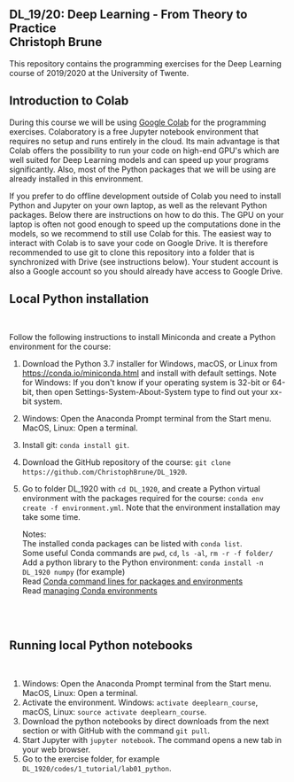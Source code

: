 
## DL_19/20: Deep Learning - From Theory to Practice <br> Christoph Brune
   
This repository contains the programming exercises for the Deep Learning course of 2019/2020 at the University of Twente.
   
## Introduction to Colab
During this course we will be using [Google Colab](https://colab.research.google.com/) for the programming exercises. Colaboratory is a free Jupyter notebook environment that requires no setup and runs entirely in the cloud. Its main advantage is that Colab offers the possibility to run your code on high-end GPU's which are well suited for Deep Learning models and can speed up your programs significantly. Also, most of the Python packages that we will be using are already installed in this environment. 

If you prefer to do offline development outside of Colab you need to install Python and Jupyter on your own laptop, as well as the relevant Python packages. Below there are instructions on how to do this. The GPU on your laptop is often not good enough to speed up the computations done in the models, so we recommend to still use Colab for this. The easiest way to interact with Colab is to save your code on Google Drive. It is therefore recommended to use git to clone this repository into a folder that is synchronized with Drive (see instructions below). Your student account is also a Google account so you should already have access to Google Drive. 

## Local Python installation
<br>

Follow the following instructions to install Miniconda and create a Python environment for the course:

1. Download the Python 3.7 installer for Windows, macOS, or Linux from <https://conda.io/miniconda.html> and install with default settings. Note for Windows: If you don't know if your operating system is 32-bit or 64-bit, then open Settings-System-About-System type to find out your xx-bit system.
1. Windows: Open the Anaconda Prompt terminal from the Start menu. MacOS, Linux: Open a terminal.
1. Install git: `conda install git`.
1. Download the GitHub repository of the course: `git clone https://github.com/ChristophBrune/DL_1920`.
1. Go to folder DL_1920 with `cd DL_1920`, and create a Python virtual environment with the packages required for the course: `conda env create -f environment.yml`. Note that the environment installation may take some time.  


   Notes: <br>
      The installed conda packages can be listed with `conda list`.<br>
      Some useful Conda commands are `pwd`, `cd`, `ls -al`, `rm -r -f folder/`<br>
      Add a python library to the Python environment: `conda install -n DL_1920 numpy` (for example)<br>
      Read [Conda command lines for packages and environments]<br>
      Read [managing Conda environments]

[managing Conda environments]: conda/conda_environments.pdf

[Conda command lines for packages and environments]: conda/conda_cheatsheet.pdf




<br> 
<br> 

## Running local Python notebooks 
<br>


1. Windows: Open the Anaconda Prompt terminal from the Start menu. MacOS, Linux: Open a terminal.
1. Activate the environment. Windows: `activate deeplearn_course`, macOS, Linux: `source activate deeplearn_course`.
1. Download the python notebooks by direct downloads from the next section or with GitHub with the command `git pull`. 
1. Start Jupyter with `jupyter notebook`. The command opens a new tab in your web browser.
1. Go to the exercise folder, for example `DL_1920/codes/1_tutorial/lab01_python`.

[python]: https://www.python.org
[scipy]: https://www.scipy.org
[anaconda]: https://anaconda.org
[miniconda]: https://conda.io/miniconda.html
[conda]: https://conda.io
[conda-forge]: https://conda-forge.org


<br>
<br>



